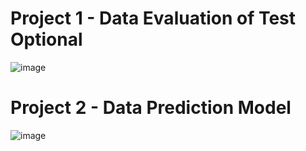 # Project 1 - Data Evaluation of Test Optional

![image](https://github.com/yangshiteng/Project-1---Student-Data-Analysis-and-Modeling-for-University-of-Pittsburgh/assets/60442877/a2c87611-6434-4c42-82f1-bc9f0470eabc)

# Project 2 - Data Prediction Model

![image](https://github.com/yangshiteng/Project-1---Student-Data-Analysis-and-Modeling-for-University-of-Pittsburgh/assets/60442877/c48ae251-8012-4f27-a50e-64232136a5da)
